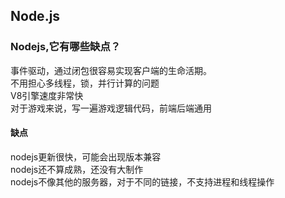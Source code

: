 ## Node.js
### Nodejs,它有哪些缺点？
事件驱动，通过闭包很容易实现客户端的生命活期。  
不用担心多线程，锁，并行计算的问题  
V8引擎速度非常快  
对于游戏来说，写一遍游戏逻辑代码，前端后端通用  
#### 缺点
nodejs更新很快，可能会出现版本兼容  
nodejs还不算成熟，还没有大制作  
nodejs不像其他的服务器，对于不同的链接，不支持进程和线程操作 